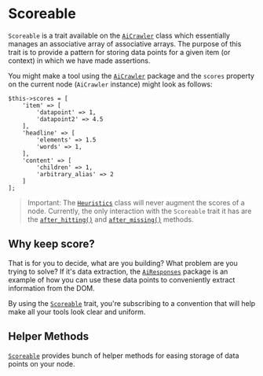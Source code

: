 # Scoreable

`Scoreable` is a trait available on the [`AiCrawler`](README.md) class which essentially manages an associative array of associative arrays. The purpose of this trait is to provide a pattern for storing data points for a given item (or context) in which we have made assertions.

You might make a tool using the [`AiCrawler`](https://github.com/danrichards/aicrawler) package and the `scores` property on the current node (`AiCrawler` instance) might look as follows:
```
$this->scores = [
    'item' => [
        'datapoint' => 1,
        'datapoint2' => 4.5
    ],
    'headline' => [
        'elements' => 1.5
        'words' => 1,
    ],
    'content' => [
        'children' => 1,
        'arbitrary_alias' => 2
    ]
];
```

>Important: The [`Heuristics`](Heuristics/README.md) class will never augment the scores of a node. Currently, the only interaction with the `Scoreable` trait it has are the [`after_hitting()`](Heuristics/after_hitting.md) and [`after_missing()`](Heuristics/after_missing.md) methods.

## Why keep score?

That is for you to decide, what are you building? What problem are you trying to solve? If it's data extraction, the [`AiResponses`](../AiResponses/README.md) package is an example of how you can use these data points to conveniently extract information from the DOM.

By using the [`Scoreable`](https://github.com/danrichards/aicrawler/blob/master/src/Dan/AiCrawler/Scoreable.php) trait, you're subscribing to a convention that will help make all your tools look clear and uniform.

## Helper Methods

[`Scoreable`](https://github.com/danrichards/aicrawler/blob/master/src/Dan/AiCrawler/Scoreable.php) provides bunch of helper methods for easing storage of data points on your node. 
